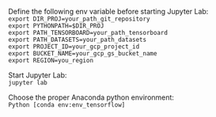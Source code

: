 Define the following env variable before starting Jupyter Lab:  
`export DIR_PROJ=your_path_git_repository`  
`export PYTHONPATH=$DIR_PROJ`  
`export PATH_TENSORBOARD=your_path_tensorboard`  
`export PATH_DATASETS=your_path_datasets`  
`export PROJECT_ID=your_gcp_project_id`  
`export BUCKET_NAME=your_gcp_gs_bucket_name`  
`export REGION=you_region`  
  
Start Jupyter Lab:  
`jupyter lab`  
  
Choose the proper Anaconda python environment:  
`Python [conda env:env_tensorflow]`  
    